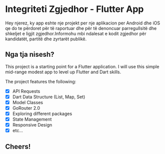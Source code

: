 # Integriteti Zgjedhor - Flutter App

Hey njerez, ky app eshte nje projekt per nje aplikacion per Android dhe iOS qe do te përdoret për të raportuar dhe për të denoncuar parregullsitë dhe shkeljet e ligjit zgjedhor.Informohu mbi ndalesat e kodit zgjedhor për kandidatët, partitë dhe zyrtarët publikë.

## Nga tja nisesh?

This project is a starting point for a Flutter application. I will use this simple mid-range modest app to level up Flutter and Dart skills.

The project features the following:

- [x] API Requests
- [x] Dart Data Structure (List, Map, Set)
- [x] Model Classes
- [x] GoRouter 2.0
- [x] Exploring different packages
- [x] State Management
- [x] Responsive Design
- [x] etc...

## Cheers!
